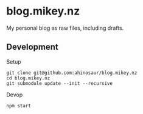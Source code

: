 # blog.mikey.nz

My personal blog as raw files, including drafts.

## Development

Setup

```shell
git clone git@github.com:ahinosaur/blog.mikey.nz
cd blog.mikey.nz
git submodule update --init --recursive
```

Devop

```shell
npm start
```
